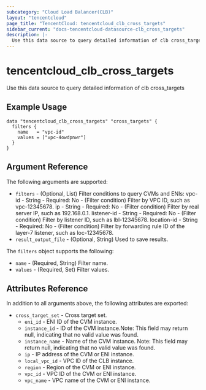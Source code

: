 ```yaml
---
subcategory: "Cloud Load Balancer(CLB)"
layout: "tencentcloud"
page_title: "TencentCloud: tencentcloud_clb_cross_targets"
sidebar_current: "docs-tencentcloud-datasource-clb_cross_targets"
description: |-
  Use this data source to query detailed information of clb cross_targets
---
```


# tencentcloud_clb_cross_targets

Use this data source to query detailed information of clb cross_targets

## Example Usage

```hcl
data "tencentcloud_clb_cross_targets" "cross_targets" {
  filters {
    name   = "vpc-id"
    values = ["vpc-4owdpnwr"]
  }
}
```

## Argument Reference

The following arguments are supported:

* `filters` - (Optional, List) Filter conditions to query CVMs and ENIs: vpc-id - String - Required: No - (Filter condition) Filter by VPC ID, such as vpc-12345678. ip - String - Required: No - (Filter condition) Filter by real server IP, such as 192.168.0.1. listener-id - String - Required: No - (Filter condition) Filter by listener ID, such as lbl-12345678. location-id - String - Required: No - (Filter condition) Filter by forwarding rule ID of the layer-7 listener, such as loc-12345678.
* `result_output_file` - (Optional, String) Used to save results.

The `filters` object supports the following:

* `name` - (Required, String) Filter name.
* `values` - (Required, Set) Filter values.

## Attributes Reference

In addition to all arguments above, the following attributes are exported:

* `cross_target_set` - Cross target set.
  * `eni_id` - ENI ID of the CVM instance.
  * `instance_id` - ID of the CVM instance.Note: This field may return null, indicating that no valid value was found.
  * `instance_name` - Name of the CVM instance. Note: This field may return null, indicating that no valid value was found.
  * `ip` - IP address of the CVM or ENI instance.
  * `local_vpc_id` - VPC ID of the CLB instance.
  * `region` - Region of the CVM or ENI instance.
  * `vpc_id` - VPC ID of the CVM or ENI instance.
  * `vpc_name` - VPC name of the CVM or ENI instance.



